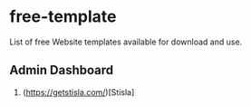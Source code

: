 # free-template
List of free Website templates available for download and use.

## Admin Dashboard
1. (https://getstisla.com/)[Stisla]
